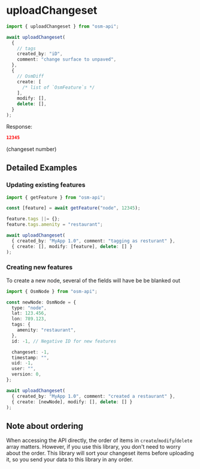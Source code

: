 # uploadChangeset

```ts
import { uploadChangeset } from "osm-api";

await uploadChangeset(
  {
    // tags
    created_by: "iD",
    comment: "change surface to unpaved",
  },
  {
    // OsmDiff
    create: [
      /* list of `OsmFeature`s */
    ],
    modify: [],
    delete: [],
  }
);
```

Response:

```json
12345
```

(changeset number)

## Detailed Examples

### Updating existing features

```ts
import { getFeature } from "osm-api";

const [feature] = await getFeature("node", 12345);

feature.tags ||= {};
feature.tags.amenity = "restaurant";

await uploadChangeset(
  { created_by: "MyApp 1.0", comment: "tagging as resturant" },
  { create: [], modify: [feature], delete: [] }
);
```

### Creating new features

To create a new node, several of the fields will have be be blanked out

```ts
import { OsmNode } from "osm-api";

const newNode: OsmNode = {
  type: "node",
  lat: 123.456,
  lon: 789.123,
  tags: {
    amenity: "restaurant",
  },
  id: -1, // Negative ID for new features

  changeset: -1,
  timestamp: "",
  uid: -1,
  user: "",
  version: 0,
};

await uploadChangeset(
  { created_by: "MyApp 1.0", comment: "created a restaurant" },
  { create: [newNode], modify: [], delete: [] }
);
```

## Note about ordering

When accessing the API directly, the order of items in `create`/`modify`/`delete` array matters.
However, if you use this library, you don't need to worry about the order.
This library will sort your changeset items before uploading it, so you send your data to this library in any order.
